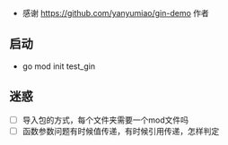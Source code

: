- 感谢 https://github.com/yanyumiao/gin-demo 作者

## 启动

- go mod init test_gin

## 迷惑
- [ ] 导入包的方式，每个文件夹需要一个mod文件吗
- [ ] 函数参数问题有时候值传递，有时候引用传递，怎样判定